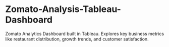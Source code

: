 # Zomato-Analysis-Tableau-Dashboard
Zomato Analytics Dashboard built in Tableau. Explores key business metrics like restaurant distribution, growth trends, and customer satisfaction.
